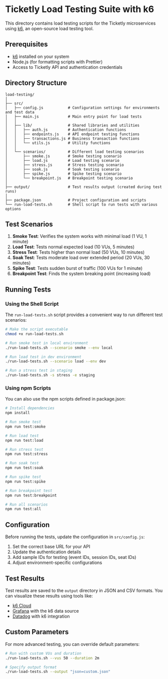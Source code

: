 # Ticketly Load Testing Suite with k6

This directory contains load testing scripts for the Ticketly microservices using [k6](https://k6.io/), an open-source load testing tool.

## Prerequisites

- [k6](https://k6.io/docs/getting-started/installation/) installed on your system
- Node.js (for formatting scripts with Prettier)
- Access to Ticketly API and authentication credentials

## Directory Structure

```
load-testing/
│
├── src/
│   ├── config.js           # Configuration settings for environments and test data
│   ├── main.js             # Main entry point for load tests
│   │
│   ├── lib/                # Shared libraries and utilities
│   │   ├── auth.js         # Authentication functions
│   │   ├── endpoints.js    # API endpoint testing functions
│   │   ├── transactions.js # Business transaction functions
│   │   └── utils.js        # Utility functions
│   │
│   └── scenarios/          # Different load testing scenarios
│       ├── smoke.js        # Smoke testing scenario
│       ├── load.js         # Load testing scenario
│       ├── stress.js       # Stress testing scenario
│       ├── soak.js         # Soak testing scenario
│       ├── spike.js        # Spike testing scenario
│       └── breakpoint.js   # Breakpoint testing scenario
│
├── output/                 # Test results output (created during test runs)
│
├── package.json            # Project configuration and scripts
└── run-load-tests.sh       # Shell script to run tests with various options
```

## Test Scenarios

1. **Smoke Test**: Verifies the system works with minimal load (1 VU, 1 minute)
2. **Load Test**: Tests normal expected load (10 VUs, 5 minutes)
3. **Stress Test**: Tests higher than normal load (50 VUs, 10 minutes)
4. **Soak Test**: Tests moderate load over extended period (20 VUs, 30 minutes)
5. **Spike Test**: Tests sudden burst of traffic (100 VUs for 1 minute)
6. **Breakpoint Test**: Finds the system breaking point (increasing load)

## Running Tests

### Using the Shell Script

The `run-load-tests.sh` script provides a convenient way to run different test scenarios:

```bash
# Make the script executable
chmod +x run-load-tests.sh

# Run smoke test in local environment
./run-load-tests.sh --scenario smoke --env local

# Run load test in dev environment
./run-load-tests.sh --scenario load --env dev

# Run a stress test in staging
./run-load-tests.sh -s stress -e staging
```

### Using npm Scripts

You can also use the npm scripts defined in package.json:

```bash
# Install dependencies
npm install

# Run smoke test
npm run test:smoke

# Run load test
npm run test:load

# Run stress test
npm run test:stress

# Run soak test
npm run test:soak

# Run spike test
npm run test:spike

# Run breakpoint test
npm run test:breakpoint

# Run all scenarios
npm run test:all
```

## Configuration

Before running the tests, update the configuration in `src/config.js`:

1. Set the correct base URL for your API
2. Update the authentication details
3. Add sample IDs for testing (event IDs, session IDs, seat IDs)
4. Adjust environment-specific configurations

## Test Results

Test results are saved to the `output` directory in JSON and CSV formats. You can visualize these results using tools like:

- [k6 Cloud](https://k6.io/cloud/)
- [Grafana](https://grafana.com/) with the k6 data source
- [Datadog](https://www.datadoghq.com/) with k6 integration

## Custom Parameters

For more advanced testing, you can override default parameters:

```bash
# Run with custom VUs and duration
./run-load-tests.sh --vus 50 --duration 2m

# Specify output format
./run-load-tests.sh --output "json=custom.json"
```